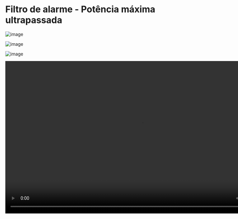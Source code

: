 # Filtro de alarme - Potência máxima ultrapassada

![image](https://github.com/NativiXK/Filtro-de-alarmes/assets/42094127/c2fbc5b0-1404-4c0a-b2e6-6f4d40f1d8cf)

![image](https://github.com/NativiXK/Filtro-de-alarmes/assets/42094127/589d902d-4847-4de2-b06c-3dfffe3da51e)

![image](https://github.com/NativiXK/Filtro-de-alarmes/assets/42094127/e2ec4a72-4b5e-488c-a01d-b70d96fe947d)

<video width="854" height="480" controls>
  <source src="Video/Code.mp4" type="video/mp4">
</video>